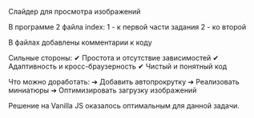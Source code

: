 Слайдер для просмотра изображений

В программе 2 файла index:
1 - к первой части задания
2 - ко второй

В файлах добавлены комментарии к коду



Сильные стороны:
✔ Простота и отсутствие зависимостей
✔ Адаптивность и кросс-браузерность
✔ Чистый и понятный код

Что можно доработать:
➔ Добавить автопрокрутку
➔ Реализовать миниатюры
➔ Оптимизировать загрузку изображений

Решение на Vanilla JS оказалось оптимальным для данной задачи.
